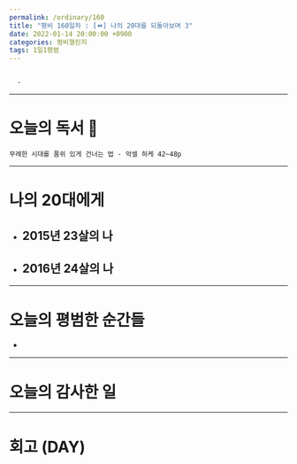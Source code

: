 ```yaml
---
permalink: /ordinary/160
title: "평비 160일차 : [⏪] 나의 20대를 되돌아보며 3"
date: 2022-01-14 20:00:00 +0900
categories: 평비챌린지
tags: 1일1평범
---
```

```

  - 
```

---
# 오늘의 독서 📕
`무례한 시대를 품위 있게 건너는 법 - 악셀 하케 42~48p`  

---
# 나의 20대에게
- 2015년 23살의 나
    - 
- 2016년 24살의 나
    -

---
# 오늘의 평범한 순간들
- 

---
# 오늘의 감사한 일

---
# 회고 (DAY)
